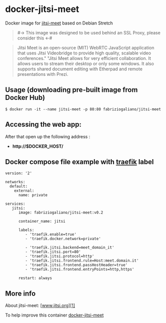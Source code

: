 # docker-jitsi-meet

Docker image for [jitsi-meet][3] based on Debian Stretch
> #-> This image was designed to be used behind an SSL Proxy, please consider this <-#

> Jitsi Meet is an open-source (MIT) WebRTC JavaScript application that uses Jitsi Videobridge to provide high quality, scalable video conferences."  "Jitsi Meet allows for very efficient collaboration. It allows users to stream their desktop or only some windows. It also supports shared document editing with Etherpad and remote presentations with Prezi.

## Usage (downloading pre-built image from Docker Hub)

	$ docker run -it --name jitsi-meet -p 80:80 fabriziogaliano/jitsi-meet

## Accessing the web app:

After that open up the following address :

  - **http://$DOCKER_HOST/**

## Docker compose file example with [traefik][6] label 

```
version: '2'

networks:
  default:
    external:
      name: private

services:
   jitsi:
      image: fabriziogaliano/jitsi-meet:v0.2

      container_name: jitsi

      labels:
         - 'traefik.enable=true'
         - 'traefik.docker.network=private'

         - 'traefik.jitsi.backend=meet_domain_it'
         - 'traefik.jitsi.port=80'
         - 'traefik.jitsi.protocol=http'
         - 'traefik.jitsi.frontend.rule=Host:meet.domain.it'
         - 'traefik.jitsi.frontend.passHostHeader=true'
         - 'traefik.jitsi.frontend.entryPoints=http,https'

      restart: always
```
## More info

About jitsi-meet: [www.jitsi.org][1]

To help improve this container [docker-jitsi-meet][5]


[1]:https://jitsi.org/
[2]:https://www.docker.com
[3]:https://jitsi.org/
[4]:http://docs.docker.com
[5]:https://github.com/fabriziogaliano/docker-jitsi-meet
[6]:https://github.com/containous/traefik